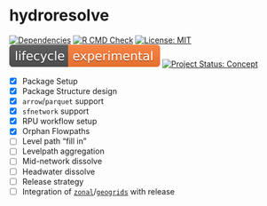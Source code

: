 
<!-- README.md is generated from README.Rmd. Please edit that file -->

# hydroresolve

<!-- badges: start -->

[![Dependencies](https://img.shields.io/badge/dependencies-4/37-green?style=flat)](#)
[![R CMD
Check](https://github.com/mikejohnson51/hydroresolve/actions/workflows/R-CMD-check.yaml/badge.svg)](https://github.com/mikejohnson51/hydroresolve/actions/workflows/R-CMD-check.yaml)
[![License:
MIT](https://img.shields.io/badge/License-MIT-yellow.svg)](https://choosealicense.com/licenses/mit/)
[![LifeCycle](man/figures/lifecycle/lifecycle-experimental.svg)](https://lifecycle.r-lib.org/articles/stages.html#experimental)
[![Project Status:
Concept](https://www.repostatus.org/badges/latest/concept.svg)](https://www.repostatus.org/#concept)
<!-- badges: end -->

-   [x] Package Setup
-   [x] Package Structure design
-   [x] `arrow`/`parquet` support
-   [x] `sfnetwork` support
-   [x] RPU workflow setup
-   [x] Orphan Flowpaths
-   [ ] Level path “fill in”
-   [ ] Levelpath aggregation
-   [ ] Mid-network dissolve
-   [ ] Headwater dissolve
-   [ ] Release strategy
-   [ ] Integration of
    [`zonal`](https://mikejohnson51.github.io/zonal/dev/)/[`geogrids`](https://mikejohnson51.github.io/geogrids/dev/)
    with release
